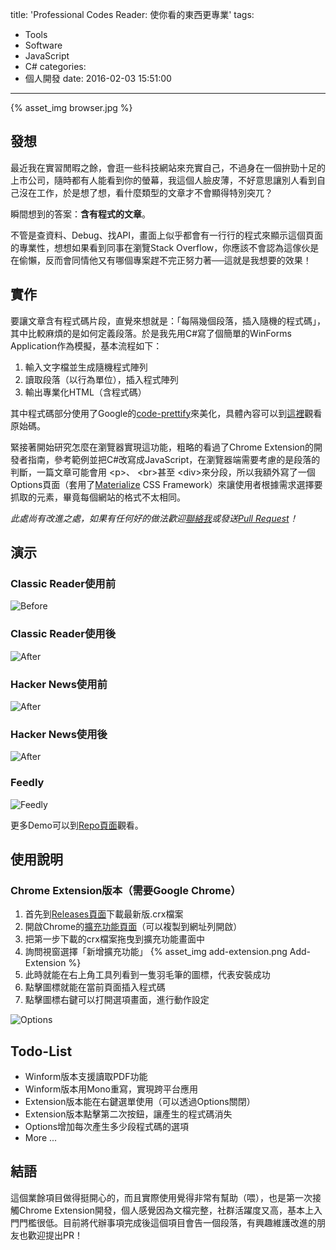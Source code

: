 title: 'Professional Codes Reader: 使你看的東西更專業'
tags:
  - Tools
  - Software
  - JavaScript
  - C#
categories:
  - 個人開發
date: 2016-02-03 15:51:00
---
{% asset_img browser.jpg %}
## 發想
最近我在實習閒暇之餘，會逛一些科技網站來充實自己，不過身在一個拚勁十足的上市公司，隨時都有人能看到你的螢幕，我這個人臉皮薄，不好意思讓別人看到自己沒在工作，於是想了想，看什麼類型的文章才不會顯得特別突兀？

瞬間想到的答案：**含有程式的文章**。

不管是查資料、Debug、找API，畫面上似乎都會有一行行的程式來顯示這個頁面的專業性，想想如果看到同事在瀏覽Stack Overflow，你應該不會認為這傢伙是在偷懶，反而會同情他又有哪個專案趕不完正努力著──這就是我想要的效果！

## 實作
要讓文章含有程式碼片段，直覺來想就是：「每隔幾個段落，插入隨機的程式碼」，其中比較麻煩的是如何定義段落。於是我先用C#寫了個簡單的WinForms Application作為模擬，基本流程如下：
1. 輸入文字檔並生成隨機程式陣列
2. 讀取段落（以行為單位），插入程式陣列
3. 輸出專業化HTML（含程式碼）

其中程式碼部分使用了Google的[code-prettify](https://github.com/google/code-prettify)來美化，具體內容可以到[這裡](https://github.com/Jasonnor/Professional-Codes-Reader/tree/master/WinForms-Application)觀看原始碼。

緊接著開始研究怎麼在瀏覽器實現這功能，粗略的看過了Chrome Extension的開發者指南，參考範例並把C#改寫成JavaScript，在瀏覽器端需要考慮的是段落的判斷，一篇文章可能會用	&lt;p&gt;、	&lt;br&gt;甚至	&lt;div&gt;來分段，所以我額外寫了一個Options頁面（套用了[Materialize](https://github.com/dogfalo/materialize/) CSS Framework）來讓使用者根據需求選擇要抓取的元素，畢竟每個網站的格式不太相同。

*此處尚有改進之處，如果有任何好的做法歡迎[聯絡我](mailto:wujason810@gmail.com)或發送[Pull Request](https://github.com/Jasonnor/Professional-Codes-Reader/pulls)！*

## 演示
### Classic Reader使用前
![Before](https://raw.githubusercontent.com/Jasonnor/Professional-Codes-Reader/master/Example/Novel_Before.png)
### Classic Reader使用後
![After](https://raw.githubusercontent.com/Jasonnor/Professional-Codes-Reader/master/Example/Novel_After.png)
### Hacker News使用前
![After](https://raw.githubusercontent.com/Jasonnor/Professional-Codes-Reader/master/Example/Article_Before.png)
### Hacker News使用後
![After](https://raw.githubusercontent.com/Jasonnor/Professional-Codes-Reader/master/Example/Article_After.png)
### Feedly
![Feedly](https://raw.githubusercontent.com/Jasonnor/Professional-Codes-Reader/master/Example/Demo_Feedly.gif)

更多Demo可以到[Repo頁面](https://github.com/Jasonnor/Professional-Codes-Reader)觀看。

## 使用說明
### Chrome Extension版本（需要Google Chrome）
  1. 首先到[Releases頁面](https://github.com/Jasonnor/Professional-Codes-Reader/releases)下載最新版.crx檔案
  2. 開啟Chrome的[擴充功能頁面](chrome://extensions/)（可以複製到網址列開啟）
  3. 把第一步下載的crx檔案拖曳到擴充功能畫面中
  4. 詢問視窗選擇「新增擴充功能」
  {% asset_img add-extension.png Add-Extension %}
  5. 此時就能在右上角工具列看到一隻羽毛筆的圖標，代表安裝成功
  6. 點擊圖標就能在當前頁面插入程式碼
  7. 點擊圖標右鍵可以打開選項畫面，進行動作設定

  ![Options](https://raw.githubusercontent.com/Jasonnor/Professional-Codes-Reader/master/Example/Options.png)

## Todo-List
  + Winform版本支援讀取PDF功能
  + Winform版本用Mono重寫，實現跨平台應用
  + Extension版本能在右鍵選單使用（可以透過Options關閉）
  + Extension版本點擊第二次按鈕，讓產生的程式碼消失
  + Options增加每次產生多少段程式碼的選項
  + More ...

## 結語
這個業餘項目做得挺開心的，而且實際使用覺得非常有幫助（喂），也是第一次接觸Chrome Extension開發，個人感覺因為文檔完整，社群活躍度又高，基本上入門門檻很低。目前將代辦事項完成後這個項目會告一個段落，有興趣維護改進的朋友也歡迎提出PR！
